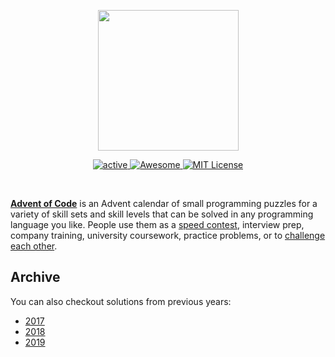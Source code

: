 <p align="center">
    <img src="https://user-images.githubusercontent.com/16360374/49324718-7954f100-f4e8-11e8-8ef6-1b701afc504f.png" width="225"/>
</p>  
<p align="center">
    <a href="https://adventofcode.com/">
        <img src="https://img.shields.io/badge/status-active-brightgreen.svg" alt="active"/>
    </a>
    <a href="https://github.com/tterb/advent-of-code">
        <img src="https://cdn.rawgit.com/sindresorhus/awesome/d7305f38d29fed78fa85652e3a63e154dd8e8829/media/badge.svg" alt="Awesome" />
    </a>
    <a href="https://github.com/tterb/advent-of-code/blob/master/LICENSE.md">
        <img src="https://img.shields.io/badge/license-MIT-blue.svg" alt="MIT License" />
    </a>
</p>
<br>  

[**Advent of Code**](http://adventofcode.com/) is an Advent calendar of small programming puzzles for a variety of skill sets and skill levels that can be solved in any programming language you like. People use them as a [speed contest](https://adventofcode.com/2019/leaderboard), interview prep, company training, university coursework, practice problems, or to [challenge each other](https://www.reddit.com/r/adventofcode/search?q=flair%3Aupping&restrict_sr=on).


## Archive  
You can also checkout solutions from previous years:
   * [2017](./2017/)
   * [2018](./2018/)
   * [2019](./2019/)
